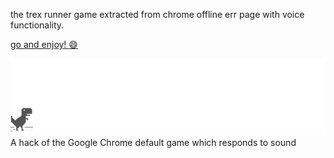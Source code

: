 the trex runner game extracted from chrome offline err page with voice functionality.


[go and enjoy! :smile: ](http://iashris.github.io/TREX/)

![chrome offline game cast](assets/screenshot.gif)
A hack of the Google Chrome default game which responds to sound
